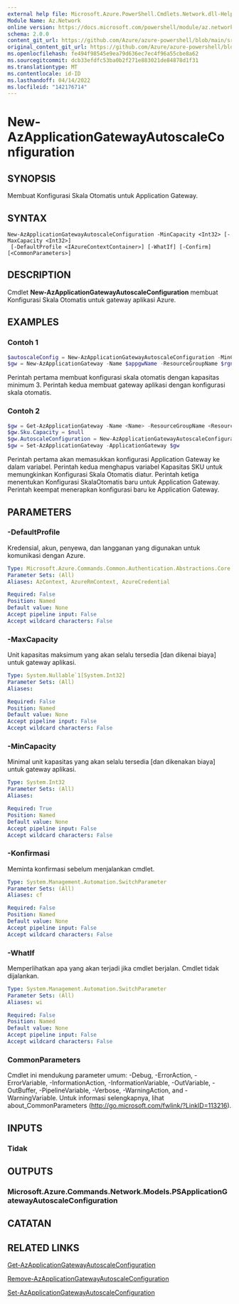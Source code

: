 ```yaml
---
external help file: Microsoft.Azure.PowerShell.Cmdlets.Network.dll-Help.xml
Module Name: Az.Network
online version: https://docs.microsoft.com/powershell/module/az.network/new-azapplicationgatewayautoscaleconfiguration
schema: 2.0.0
content_git_url: https://github.com/Azure/azure-powershell/blob/main/src/Network/Network/help/New-AzApplicationGatewayAutoscaleConfiguration.md
original_content_git_url: https://github.com/Azure/azure-powershell/blob/main/src/Network/Network/help/New-AzApplicationGatewayAutoscaleConfiguration.md
ms.openlocfilehash: fe494f98545e9ea79d636ec7ec4f96a55cbe8a62
ms.sourcegitcommit: dcb33efdfc53ba0b2f271e883021de84878d1f31
ms.translationtype: MT
ms.contentlocale: id-ID
ms.lasthandoff: 04/14/2022
ms.locfileid: "142176714"
---
```

# New-AzApplicationGatewayAutoscaleConfiguration

## SYNOPSIS
Membuat Konfigurasi Skala Otomatis untuk Application Gateway.

## SYNTAX

```
New-AzApplicationGatewayAutoscaleConfiguration -MinCapacity <Int32> [-MaxCapacity <Int32>]
 [-DefaultProfile <IAzureContextContainer>] [-WhatIf] [-Confirm] [<CommonParameters>]
```

## DESCRIPTION
Cmdlet **New-AzApplicationGatewayAutoscaleConfiguration** membuat Konfigurasi Skala Otomatis untuk gateway aplikasi Azure.

## EXAMPLES

### Contoh 1
```powershell
$autoscaleConfig = New-AzApplicationGatewayAutoscaleConfiguration -MinCapacity 3
$gw = New-AzApplicationGateway -Name $appgwName -ResourceGroupName $rgname ..  -AutoscaleConfiguration $autoscaleConfig
```

Perintah pertama membuat konfigurasi skala otomatis dengan kapasitas minimum 3.
Perintah kedua membuat gateway aplikasi dengan konfigurasi skala otomatis.

### Contoh 2

```powershell
$gw = Get-AzApplicationGateway -Name <Name> -ResourceGroupName <ResourceGroupName>
$gw.Sku.Capacity = $null
$gw.AutoscaleConfiguration = New-AzApplicationGatewayAutoscaleConfiguration -MinCapacity 2 -MaxCapacity 4
$gw = Set-AzApplicationGateway -ApplicationGateway $gw
```

Perintah pertama akan memasukkan konfigurasi Application Gateway ke dalam variabel.
Perintah kedua menghapus variabel Kapasitas SKU untuk memungkinkan Konfigurasi Skala Otomatis diatur.
Perintah ketiga menentukan Konfigurasi SkalaOtomatis baru untuk Application Gateway.
Perintah keempat menerapkan konfigurasi baru ke Application Gateway.

## PARAMETERS

### -DefaultProfile
Kredensial, akun, penyewa, dan langganan yang digunakan untuk komunikasi dengan Azure.

```yaml
Type: Microsoft.Azure.Commands.Common.Authentication.Abstractions.Core.IAzureContextContainer
Parameter Sets: (All)
Aliases: AzContext, AzureRmContext, AzureCredential

Required: False
Position: Named
Default value: None
Accept pipeline input: False
Accept wildcard characters: False
```

### -MaxCapacity
Unit kapasitas maksimum yang akan selalu tersedia [dan dikenai biaya] untuk gateway aplikasi.

```yaml
Type: System.Nullable`1[System.Int32]
Parameter Sets: (All)
Aliases:

Required: False
Position: Named
Default value: None
Accept pipeline input: False
Accept wildcard characters: False
```

### -MinCapacity
Minimal unit kapasitas yang akan selalu tersedia [dan dikenakan biaya] untuk gateway aplikasi. 

```yaml
Type: System.Int32
Parameter Sets: (All)
Aliases:

Required: True
Position: Named
Default value: None
Accept pipeline input: False
Accept wildcard characters: False
```

### -Konfirmasi
Meminta konfirmasi sebelum menjalankan cmdlet.

```yaml
Type: System.Management.Automation.SwitchParameter
Parameter Sets: (All)
Aliases: cf

Required: False
Position: Named
Default value: None
Accept pipeline input: False
Accept wildcard characters: False
```

### -WhatIf
Memperlihatkan apa yang akan terjadi jika cmdlet berjalan.
Cmdlet tidak dijalankan.

```yaml
Type: System.Management.Automation.SwitchParameter
Parameter Sets: (All)
Aliases: wi

Required: False
Position: Named
Default value: None
Accept pipeline input: False
Accept wildcard characters: False
```

### CommonParameters
Cmdlet ini mendukung parameter umum: -Debug, -ErrorAction, -ErrorVariable, -InformationAction, -InformationVariable, -OutVariable, -OutBuffer, -PipelineVariable, -Verbose, -WarningAction, and -WarningVariable. Untuk informasi selengkapnya, lihat about_CommonParameters (http://go.microsoft.com/fwlink/?LinkID=113216).

## INPUTS

### Tidak

## OUTPUTS

### Microsoft.Azure.Commands.Network.Models.PSApplicationGatewayAutoscaleConfiguration

## CATATAN

## RELATED LINKS

[Get-AzApplicationGatewayAutoscaleConfiguration](./Get-AzApplicationGatewayAutoscaleConfiguration.md)

[Remove-AzApplicationGatewayAutoscaleConfiguration](./Remove-AzApplicationGatewayAutoscaleConfiguration.md)

[Set-AzApplicationGatewayAutoscaleConfiguration](./Set-AzApplicationGatewayAutoscaleConfiguration.md)
